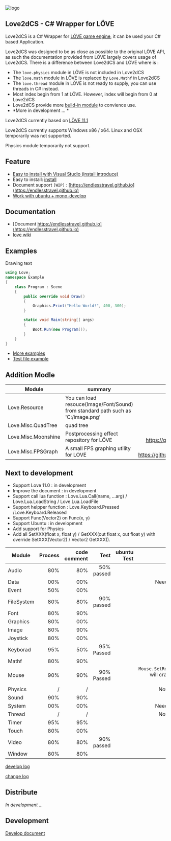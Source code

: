 
![logo](https://github.com/endlesstravel/Love2dCS/raw/master/img/logo.png "logo") 

Love2dCS - C# Wrapper for LÖVE
---
Love2dCS is a C# Wrapper for [LÖVE game engine](https://love2d.org/), it can be used your C# based Application. 

Love2dCS was designed to be as close as possible to the original LÖVE API, as such the documentation provided from LÖVE largely covers usage of Love2dCS. There is a difference between Love2dCS and LÖVE where is :

* The `love.physics` module in LÖVE is not included in Love2dCS
* The `love.math` module in LÖVE is replaced by `Love.Mathf` in Love2dCS
* The `love.thread` module in LÖVE is not ready to supply, you can use threads in C# instead.
* Most index begin from 1 at LÖVE. However, index will begin from 0 at Love2dCS
* Love2dCS provide more [build-in module](#addition-modle) to convience use.
* *More in development ... *

Love2dCS currently based on [LÖVE 11.1](https://love2d.org/wiki/11.1)

Love2dCS currently supports Windows x86 / x64. Linux and OSX temporarily was not supported.

Physics module temporarily not support.

Feature
---
* [Easy to install with Visual Studio (install introduce)](README-Install.md)
* Easy to install: [install](https://endlesstravel.github.io/#/tutorial/01.Install) 
* Document support `[WIP]` : [https://endlesstravel.github.io](https://endlesstravel.github.io)
* [Work with ubuntu + mono-develop](develop.md)

Documentation
---
* [Document https://endlesstravel.github.io](https://endlesstravel.github.io)
* [love wiki](https://love2d.org/wiki/love)

Examples
---

Drawing text
``` C#
using Love;
namespace Example
{
    class Program : Scene
    {
        public override void Draw()
        {
            Graphics.Print("Hello World!", 400, 300);
        }

        static void Main(string[] args)
        {
            Boot.Run(new Program());
        }
    }
}
```
* [More examples](README-getting-started.md#more-examples)
* [Test file example](csharp_src/Program.cs)


Addition Modle
---
| Module               | summary                                               | remark                                              |
| -------------------- |-------------------------------------------------------|----------------------------------------------------:|
| Love.Resource        | You can load resouce(Image/Font/Sound) from standard path such as 'C:/image.png'  |                         |      
| Love.Misc.QuadTree   | quad tree                                             |  in develop                                         |      
| Love.Misc.Moonshine  | Postprocessing effect repository for LÖVE             |  adapt from https://github.com/vrld/moonshine       |      
| Love.Misc.FPSGraph   | A small FPS graphing utility for LOVE                 |  adapt from https://github.com/icrawler/FPSGraph    |      

Next to development
---
 - Support Love 11.0 : in development
 - Improve the document : in development
 - Support call lua function : Love.Lua.Call(name, ...arg) / Love.Lua.LoadString / Love.Lua.LoadFile
 - Support helpper function : Love.Keyboard.Pressed /Love.Keyboard.Released
 - Support Func(Vector2) on Func(x, y)
 - Support Ubuntu : in development
 - Add support for Physics
 - Add all SetXXX(float x, float y) / GetXXX(out float x, out float y)  with override SetXXX(Vector2) / Vector2 GetXXX().

| Module        | Process | code comment   |     Test      |   ubuntu Test    | Remark         |
| ------------- |--------:|---------------:|--------------:|----------------:| --------------:|
| Audio         | 80%     |      80%       |  50% passed   |                 |                |
| Data          | 00%     |      00%       |               |                 | Need to binding               |
| Event         | 50%     |      00%       |               |                 |                |
| FileSystem    | 80%     |      80%       |  90% passed   |                 | [detail](Module-devlop-log.md#filesystem)           |
| Font          | 80%     |      90%       |               |                 |                |
| Graphics      | 80%     |      00%       |               |                 |                |
| Image         | 80%     |      90%       |               |                 |                |
| Joystick      | 80%     |      00%       |               |                 |                |
| Keyborad      | 95%     |      50%       |   95% Passed  |                 | [detail](Module-devlop-log.md#keyboard)               |
| Mathf         | 80%     |      90%       |               |                 |                |
| Mouse         | 90%     |      90%       |   90% Passed  |                 |   `Mouse.SetRelativeMode` will crash, need to repair               |
| Physics       |  /      |      /         |               |                 | Not supported               |
| Sound         | 90%     |      90%       |               |                 |                |
| System        | 00%     |      00%       |               |                 | Need to binding               |
| Thread        |   /     |        /       |               |                 | Not supported               |
| Timer         | 95%     |      95%       |               |                 |                |
| Touch         | 80%     |      00%       |               |                 |                |
| Video         | 80%     |      80%       |   90% passed  |                 |                |
| Window        | 80%     |      80%       |               |                 |                |

[develop log](Module-devlop-log.md)

[change log](changelog.txt)

Distribute
---
*In development ...*

Development
---
[Develop document](develop.md)
